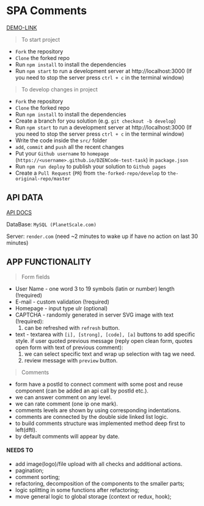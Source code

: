 # SPA Comments

[DEMO-LINK](https://thevovchik.github.io/DZENCode-test-task)

> To start project
- `Fork` the repository
- `Clone` the forked repo
- Run `npm install` to install the dependencies
- Run `npm start` to run a development server at http://localhost:3000 (If you need to stop the server press `ctrl + c` in the terminal window)

> To develop changes in project
- `Fork` the repository
- `Clone` the forked repo
- Run `npm install` to install the dependencies
- Create a branch for you solution (e.g. `git checkout -b develop`)
- Run `npm start` to run a development server at http://localhost:3000 (If you need to stop the server press `ctrl + c` in the terminal window)
- Write the code inside the `src/` folder
- `add`, `commit` and `push` all the recent changes
- Put your `Github username` to `homepage` (`https://<username>.github.io/DZENCode-test-task`) in `package.json`
- Run `npm run deploy` to publish your solution to `Github pages`
- Create a `Pull Request` (`PR`) from `the-forked-repo/develop` to `the-original-repo/master`

## API DATA

[API DOCS](https://dzen-task.onrender.com/v1/static)

DataBase: ```MySQL (PlanetScale.com)```

Server: ```render.com``` (need ~2 minutes to wake up if have no action on last 30 minutes)

## APP FUNCTIONALITY

> Form fields
- User Name - one word 3 to 19 symbols (latin or number) length (!required)
- E-mail - custom validation (!required)
- Homepage - input type ulr (optional)
- CAPTCHA - randomly generated in server SVG image with text (!required):
  1. can be refreshed with ```refresh``` button.
- text - textarea with ```[i], [strong], [code], [a]``` buttons to add specific style. if user quoted previous message (reply open clean form, quotes open form with text of previous comment):
  1.  we can select specific text and wrap up selection with tag we need.
  1.  review message with ```preview``` button.

> Comments
- form have a postId to connect comment with some post and reuse component (can be added an api call by postId etc.).
- we can answer comment on any level.
- we can rate comment (one ip one mark).
- comments levels are shown by using corresponding indentations.
- comments are connected by the double side linked list logic.
- to build comments structure was implemented method deep first to left(dftl).
- by default comments will appear by date.

#### NEEDS TO
- add image(logo)/file upload with all checks and additional actions.
- pagination;
- comment sorting;
- refactoring, decomposition of the components to the smaller parts;
- logic splitting in some functions after refactoring;
- move general logic to global storage (context or redux, hook);
